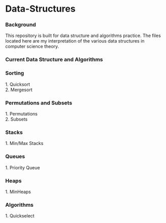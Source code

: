 # Data-Structures

<h3>Background</h3>
This repository is built for data structure and algorithms practice. The files located here are my interpretation of the various data structures in computer science theory.

<h3>Current Data Structure and Algorithms</h3>

<h3>Sorting</h3>
1. Quicksort <br />
2. Mergesort

<h3>Permutations and Subsets</h3>
1. Permutations <br />
2. Subsets

<h3>Stacks</h3>
1. Min/Max Stacks

<h3>Queues</h3>
1. Priority Queue

<h3>Heaps</h3>
1. MinHeaps

<h3>Algorithms</h3>
1. Quickselect <br />
